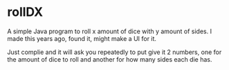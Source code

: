 # rollDX
A simple Java program to roll x amount of dice with y amount of sides. I made this years ago, found it, might make a UI for it.

Just complie and it will ask you repeatedly to put give it 2 numbers, one for the amount of dice to roll and another for how many sides each die has.
